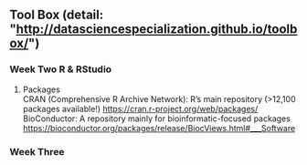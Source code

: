 ##  Tool Box (detail: "http://datasciencespecialization.github.io/toolbox/")    
### Week Two R & RStudio    
1. Packages  
CRAN (Comprehensive R Archive Network): R’s main repository (>12,100 packages available!) https://cran.r-project.org/web/packages/   
BioConductor: A repository mainly for bioinformatic-focused packages  https://bioconductor.org/packages/release/BiocViews.html#___Software
### Week Three
